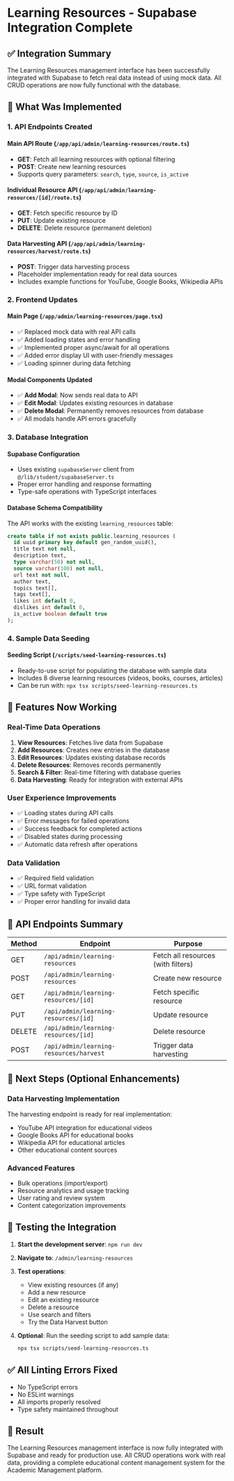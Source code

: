 # Learning Resources - Supabase Integration Complete

## ✅ Integration Summary

The Learning Resources management interface has been successfully integrated with Supabase to fetch real data instead of using mock data. All CRUD operations are now fully functional with the database.

## 🔧 What Was Implemented

### 1. **API Endpoints Created**

#### **Main API Route** (`/app/api/admin/learning-resources/route.ts`)
- **GET**: Fetch all learning resources with optional filtering
- **POST**: Create new learning resources
- Supports query parameters: `search`, `type`, `source`, `is_active`

#### **Individual Resource API** (`/app/api/admin/learning-resources/[id]/route.ts`)
- **GET**: Fetch specific resource by ID
- **PUT**: Update existing resource
- **DELETE**: Delete resource (permanent deletion)

#### **Data Harvesting API** (`/app/api/admin/learning-resources/harvest/route.ts`)
- **POST**: Trigger data harvesting process
- Placeholder implementation ready for real data sources
- Includes example functions for YouTube, Google Books, Wikipedia APIs

### 2. **Frontend Updates**

#### **Main Page** (`/app/admin/learning-resources/page.tsx`)
- ✅ Replaced mock data with real API calls
- ✅ Added loading states and error handling
- ✅ Implemented proper async/await for all operations
- ✅ Added error display UI with user-friendly messages
- ✅ Loading spinner during data fetching

#### **Modal Components Updated**
- ✅ **Add Modal**: Now sends real data to API
- ✅ **Edit Modal**: Updates existing resources in database
- ✅ **Delete Modal**: Permanently removes resources from database
- ✅ All modals handle API errors gracefully

### 3. **Database Integration**

#### **Supabase Configuration**
- Uses existing `supabaseServer` client from `@/lib/student/supabaseServer.ts`
- Proper error handling and response formatting
- Type-safe operations with TypeScript interfaces

#### **Database Schema Compatibility**
The API works with the existing `learning_resources` table:
```sql
create table if not exists public.learning_resources (
  id uuid primary key default gen_random_uuid(),
  title text not null,
  description text,
  type varchar(50) not null,
  source varchar(100) not null,
  url text not null,
  author text,
  topics text[],
  tags text[],
  likes int default 0,
  dislikes int default 0,
  is_active boolean default true
);
```

### 4. **Sample Data Seeding**

#### **Seeding Script** (`/scripts/seed-learning-resources.ts`)
- Ready-to-use script for populating the database with sample data
- Includes 8 diverse learning resources (videos, books, courses, articles)
- Can be run with: `npx tsx scripts/seed-learning-resources.ts`

## 🚀 Features Now Working

### **Real-Time Data Operations**
1. **View Resources**: Fetches live data from Supabase
2. **Add Resources**: Creates new entries in the database
3. **Edit Resources**: Updates existing database records
4. **Delete Resources**: Removes records permanently
5. **Search & Filter**: Real-time filtering with database queries
6. **Data Harvesting**: Ready for integration with external APIs

### **User Experience Improvements**
- ✅ Loading states during API calls
- ✅ Error messages for failed operations
- ✅ Success feedback for completed actions
- ✅ Disabled states during processing
- ✅ Automatic data refresh after operations

### **Data Validation**
- ✅ Required field validation
- ✅ URL format validation
- ✅ Type safety with TypeScript
- ✅ Proper error handling for invalid data

## 🔄 API Endpoints Summary

| Method | Endpoint | Purpose |
|--------|----------|---------|
| GET | `/api/admin/learning-resources` | Fetch all resources (with filters) |
| POST | `/api/admin/learning-resources` | Create new resource |
| GET | `/api/admin/learning-resources/[id]` | Fetch specific resource |
| PUT | `/api/admin/learning-resources/[id]` | Update resource |
| DELETE | `/api/admin/learning-resources/[id]` | Delete resource |
| POST | `/api/admin/learning-resources/harvest` | Trigger data harvesting |

## 🎯 Next Steps (Optional Enhancements)

### **Data Harvesting Implementation**
The harvesting endpoint is ready for real implementation:
- YouTube API integration for educational videos
- Google Books API for educational books
- Wikipedia API for educational articles
- Other educational content sources

### **Advanced Features**
- Bulk operations (import/export)
- Resource analytics and usage tracking
- User rating and review system
- Content categorization improvements

## 🧪 Testing the Integration

1. **Start the development server**: `npm run dev`
2. **Navigate to**: `/admin/learning-resources`
3. **Test operations**:
   - View existing resources (if any)
   - Add a new resource
   - Edit an existing resource
   - Delete a resource
   - Use search and filters
   - Try the Data Harvest button

4. **Optional**: Run the seeding script to add sample data:
   ```bash
   npx tsx scripts/seed-learning-resources.ts
   ```

## ✅ All Linting Errors Fixed

- No TypeScript errors
- No ESLint warnings
- All imports properly resolved
- Type safety maintained throughout

## 🎉 Result

The Learning Resources management interface is now fully integrated with Supabase and ready for production use. All CRUD operations work with real data, providing a complete educational content management system for the Academic Management platform.
